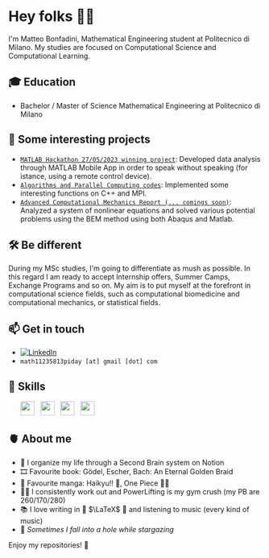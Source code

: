 # Hey folks 👋🏻

I'm Matteo Bonfadini, Mathematical Engineering student at Politecnico di Milano.
My studies are focused on Computational Science and Computational Learning.

## 🎓 **Education**

 - Bachelor / Master of Science Mathematical Engineering at Politecnico di Milano

## 📌 **Some interesting projects**

- [`MATLAB Hackathon 27/05/2023 winning project`](https://github.com/teobucci/slhd](https://github.com/BonfaTex/MATLABthon-27-05-23)): Developed data analysis through MATLAB Mobile App in order to speak without speaking (for istance, using a remote control device).
- [`Algorithms and Parallel Computing codes`](https://github.com/BonfaTex/Codes-APC): Implemented some interesting functions on C++ and MPI.
- [`Advanced Computational Mechanics Report (... comings soon)`](): Analyzed a system of nonlinear equations and solved various potential problems using the BEM method using both Abaqus and Matlab.

## 🛠️ **Be different**
During my MSc studies, I'm going to differentiate as mush as possible. In this regard I am ready to accept Internship offers, Summer Camps, Exchange Programs and so on. My aim is to put myself at the forefront in computational science fields, such as computational biomedicine and computational mechanics, or statistical fields.

## 📫 **Get in touch**

- [![LinkedIn](https://img.shields.io/badge/-LinkedIn-blue?style=flat&logo=Linkedin&logoColor=white)](https://www.linkedin.com/in/matteo-bonfadini/)
- `math11235813piday [at] gmail [dot] com`

## 🚀 **Skills**

<ul>
        <img src='https://cdn.jsdelivr.net/gh/devicons/devicon/icons/matlab/matlab-original.svg' height='28'>  &nbsp
        <img src='https://cdn.jsdelivr.net/gh/devicons/devicon/icons/cplusplus/cplusplus-original.svg' height='28'>  &nbsp 
        <img src='https://cdn.jsdelivr.net/gh/devicons/devicon/icons/python/python-original.svg' height='28'>  &nbsp 
        <img src='https://cdn.jsdelivr.net/gh/devicons/devicon/icons/r/r-original.svg' height='28'> &nbsp
</ul>
 
## 🫀 **About me**

- 🧠 I organize my life through a Second Brain system on Notion
- 🎞️ Favourite book: Gödel, Escher, Bach: An Eternal Golden Braid
- 🍜 Favourite manga: Haikyu!! 🏐, One Piece 🏴‍☠️
- 🏋🏼 I consistently work out and PowerLifting is my gym crush (my PB are 260/170/280)
- 📚 I love writing in 📖 $\LaTeX$ 📖 and listening to music (every kind of music)
- 🌟 *Sometimes I fall into a hole while stargazing*

Enjoy my repositories! 🚀
